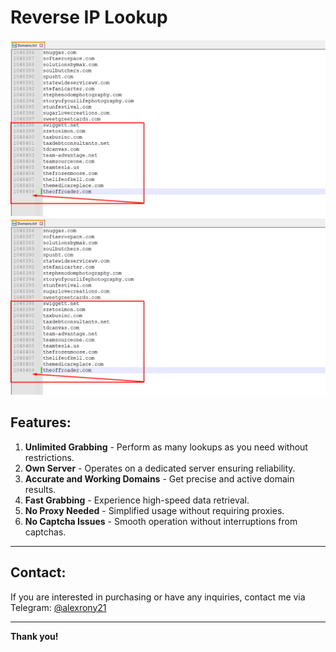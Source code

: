 # Reverse IP Lookup

![image](https://raw.githubusercontent.com/alexrony21/Reverse-IP-Lookup/refs/heads/main/Screenshot_376.png)
![image](https://raw.githubusercontent.com/alexrony21/Reverse-IP-Lookup/refs/heads/main/Screenshot_3767.png)

## Features:
1. **Unlimited Grabbing** - Perform as many lookups as you need without restrictions.
2. **Own Server** - Operates on a dedicated server ensuring reliability.
3. **Accurate and Working Domains** - Get precise and active domain results.
4. **Fast Grabbing** - Experience high-speed data retrieval.
5. **No Proxy Needed** - Simplified usage without requiring proxies.
6. **No Captcha Issues** - Smooth operation without interruptions from captchas.

---

## Contact:
If you are interested in purchasing or have any inquiries, contact me via Telegram: [@alexrony21](https://t.me/alexrony21)

---

**Thank you!**
